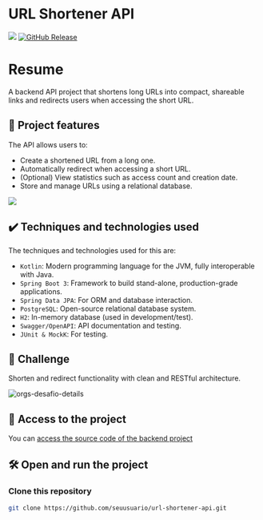 # URL Shortener API

![](https://img.shields.io/github/license/alura-cursos/android-com-kotlin-personalizando-ui)
[![GitHub Release](https://img.shields.io/github/release/lihengming/spring-boot-api-project-seed.svg)](https://github.com/seuusuario/url-shortener-api/releases)

# Resume

A backend API project that shortens long URLs into compact, shareable links and redirects users when accessing the short URL.

## 🔨 Project features

The API allows users to:

- Create a shortened URL from a long one.
- Automatically redirect when accessing a short URL.
- (Optional) View statistics such as access count and creation date.
- Store and manage URLs using a relational database.

![](img/api_example.gif)

## ✔️ Techniques and technologies used

The techniques and technologies used for this are:

- `Kotlin`: Modern programming language for the JVM, fully interoperable with Java.
- `Spring Boot 3`: Framework to build stand-alone, production-grade applications.
- `Spring Data JPA`: For ORM and database interaction.
- `PostgreSQL`: Open-source relational database system.
- `H2`: In-memory database (used in development/test).
- `Swagger/OpenAPI`: API documentation and testing.
- `JUnit & MockK`: For testing.

## 🎯 Challenge

Shorten and redirect functionality with clean and RESTful architecture.

![orgs-desafio-details](./img/api_swagger.png)

## 📁 Access to the project

You can [access the source code of the backend project](https://github.com/seuusuario/url-shortener-api)

## 🛠️ Open and run the project

### Clone this repository
```bash
git clone https://github.com/seuusuario/url-shortener-api.git
